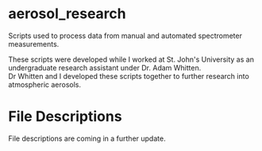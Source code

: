 # aerosol_research
Scripts used to process data from manual and automated spectrometer measurements.
 
These scripts were developed while I worked at St. John's University as an undergraduate research assistant under Dr. Adam Whitten.  
Dr Whitten and I developed these scripts together to further research into atmospheric aerosols.

# File Descriptions
File descriptions are coming in a further update.
